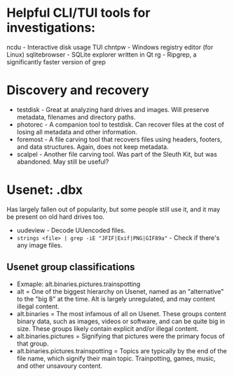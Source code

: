 # Helpful CLI/TUI tools for investigations:
ncdu - Interactive disk usage TUI
chntpw - Windows registry editor (for Linux)
sqlitebrowser - SQLite explorer written in Qt
rg - Ripgrep, a significantly faster version of grep

# Discovery and recovery
- testdisk - Great at analyzing hard drives and images. Will preserve metadata, filenames and directory paths.
- photorec - A companion tool to testdisk. Can recover files at the cost of losing all metadata and other information.
- foremost - A file carving tool that recovers files using headers, footers, and data structures. Again, does not keep metadata.
- scalpel - Another file carving tool. Was part of the Sleuth Kit, but was abandoned. May still be useful?

# Usenet: .dbx
Has largely fallen out of popularity, but some people still use it, and it may be present on old hard drives too.
- uudeview - Decode UUencoded files.
- `strings <file> | grep -iE "JFIF|Exif|PNG|GIF89a"` - Check if there's any image files.

## Usenet group classifications
- Exmaple: alt.binaries.pictures.trainspotting
- alt = One of the biggest hierarchy on Usenet, named as an "alternative" to the "big 8" at the time. Alt is largely unregulated, and may content illegal content.
- alt.binaries = The most infamous of all on Usenet. These groups content binary data, such as images, videos or software, and can be quite big in size. These groups likely contain explicit and/or illegal content. 
- alt.binaries.pictures = Signifying that pictures were the primary focus of that group.
- alt.binaries.pictures.trainspotting = Topics are typically by the end of the file name, which signify their main topic. Trainpotting, games, music, and other unsavoury content. 
